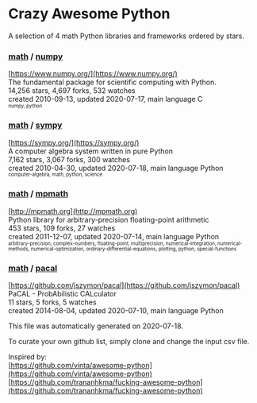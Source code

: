 # Crazy Awesome Python
A selection of 4 math Python libraries and frameworks ordered by stars.  


### [math](categories/math.md) / [numpy](https://github.com/numpy/numpy)  
[https://www.numpy.org/](https://www.numpy.org/)  
The fundamental package for scientific computing with Python.  
14,256 stars, 4,697 forks, 532 watches  
created 2010-09-13, updated 2020-07-17, main language C  
<sub><sup>numpy, python</sup></sub>


### [math](categories/math.md) / [sympy](https://github.com/sympy/sympy)  
[https://sympy.org/](https://sympy.org/)  
A computer algebra system written in pure Python  
7,162 stars, 3,067 forks, 300 watches  
created 2010-04-30, updated 2020-07-18, main language Python  
<sub><sup>computer-algebra, math, python, science</sup></sub>


### [math](categories/math.md) / [mpmath](https://github.com/fredrik-johansson/mpmath)  
[http://mpmath.org](http://mpmath.org)  
Python library for arbitrary-precision floating-point arithmetic  
453 stars, 109 forks, 27 watches  
created 2011-12-07, updated 2020-07-14, main language Python  
<sub><sup>arbitrary-precision, complex-numbers, floating-point, multiprecision, numerical-integration, numerical-methods, numerical-optimization, ordinary-differential-equations, plotting, python, special-functions</sup></sub>


### [math](categories/math.md) / [pacal](https://github.com/jszymon/pacal)  
[https://github.com/jszymon/pacal](https://github.com/jszymon/pacal)  
PaCAL - ProbAbilistic CALculator  
11 stars, 5 forks, 5 watches  
created 2014-08-04, updated 2020-07-10, main language Python  


This file was automatically generated on 2020-07-18.  

To curate your own github list, simply clone and change the input csv file.  

Inspired by:  
[https://github.com/vinta/awesome-python](https://github.com/vinta/awesome-python)  
[https://github.com/trananhkma/fucking-awesome-python](https://github.com/trananhkma/fucking-awesome-python)  